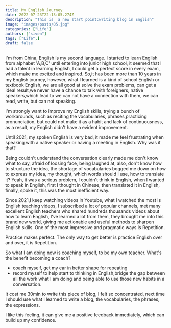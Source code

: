 ```yaml
---
title: My English Journey
date: 2022-07-23T22:13:05.274Z
description: "This is  a new start point:writing blog in English"
image: "images/posts/05.jpg"
categories: ["Life"]
authors: ["siven"]
tags: ["Life",]
draft: false
---
```


I'm from China, English is my second language.
I started to learn English from alphabet 'A,B,C' until entering into junior high school, it seemed that I had a talent in learning English, I could get a perfect score in every exam, which make me excited and inspired. So,it has been more than 10 years in my English journey, however, what I learned is a kind of school English or textbook English, we are all good at solve the exam problems, can get a ideal result,we never have a chance to talk with foreigners, native speakers,which lead to we can not have a connection with them, we can read, write, but can not speaking.

I'm strongly want to improve my English skills, trying a bunch of workarounds, such as reciting the vocabularies, phrases,practicing pronunciation, but could not make it as a habit and lack of continuousness, as a result, my English didn't have a evident improvement.

Until 2021, my spoken English is very bad, it made me feel frustrating when speaking with a native speaker or having a meeting in English. Why was it that?

Being couldn't understand the conversation clearly made me don't know what to say, afraid of loosing face, being laughed at, also, don't know how to structure the idea, the shortage of vocabularies bogged me down on how to express my idea, my thought, which words should I use, how to translate it? Yeah, it was a serious problem, I couldn't think in English, when I wanted to speak in English, first I thought in Chinese, then translated it in English, finally, spoke it, this was the most inefficient way.

Since 2021,I keep watching videos in Youtube, what I watched the most is English teaching videos, I subscribed a lot of popular channels, met many excellent English teachers who shared hundreds thousands videos about how to learn English, I've learned a lot from them, they brought me into this brand new world, giving me actionable and useful methods to sharpen English skills. One of the most impressive and pragmatic ways is Repetition.

Practice makes perfect. The only way to get better is practice English over and over, it is Repetition.

So what I am doing now is coaching myself, to be my own teacher. What's the benefit becoming a coach?

- coach myself, get my ear in better shape for repeating
- record myself to help start to thinking in English,bridge the gap between all the work what I am doing and being able to use those new habits in a conversation.

It cost me 30min to write this piece of blog, I felt so concentrated, next time I should use what I learned to write a blog, the vocabularies, the phrases, the expressions.

I like this feeling, it can give me a positive feedback immediately, which can build up my confidence.
